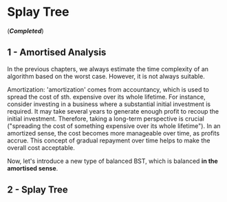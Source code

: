 # Splay Tree
(_**Completed**_)

## 1 - Amortised Analysis
In the previous chapters, we always estimate the time complexity of an algorithm based on the worst case. However, it is
not always suitable. 

Amortization: 'amortization' comes from accountancy, which is used to spread the cost of sth. expensive over its whole lifetime.
For instance, consider investing in a business where a substantial initial investment is required. It may take several years 
to generate enough profit to recoup the initial investment. Therefore, taking a long-term perspective is crucial ("spreading
the cost of something expensive over its whole lifetime"). In an amortized sense, the cost becomes more manageable over time, 
as profits accrue. This concept of gradual repayment over time helps to make the overall cost acceptable.

Now, let's introduce a new type of balanced BST, which is balanced **in the amortised sense**.
## 2 - Splay Tree